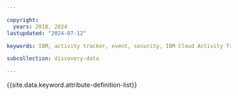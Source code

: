 ```yaml
---

copyright:
  years: 2018, 2024
lastupdated: "2024-07-12"

keywords: IBM, activity tracker, event, security, IBM Cloud Activity Tracker

subcollection: discovery-data

---
```


{{site.data.keyword.attribute-definition-list}}


